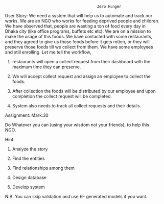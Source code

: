                                               Zero Hunger

User Story: We need a system that will help us to automate and track our works. We are an NGO who works for feeding deprived people and children. We have observed that, people are wasting a ton of food every day in Dhaka city (like office programs, buffets etc etc). We are on a mission to make the usage of this foods. We have contacted with some restaurants, and they agreed to give us those foods before it gets rotten, or they will preserve those foods till we collect from them. We have some employees and still enrolling. Let me tell the workflow,

1. restaurants will open a collect request from their dashboard with the maximum time they can preserve.

2. We will accept collect request and assign an employee to collect the foods.

3. After collection the foods will be distributed by our employee and upon completion the collect request will be completed.

4. System also needs to track all collect requests and their details.

Assignment: Mark:30

Do Whatever you can (using your wisdom not your friends), to help this NGO.

Hint:

1. Analyze the story

2. Find the entities

3. Find relationships among them

4. Design database

5. Develop system

N:B: You can skip validation and use EF generated models if you want.
